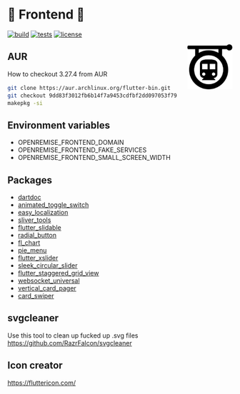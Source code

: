 # :construction: Frontend :construction:

[![build](https://github.com/OpenRemise/Frontend/actions/workflows/build.yml/badge.svg)](https://github.com/OpenRemise/Frontend/actions/workflows/build.yml) [![tests](https://github.com/OpenRemise/Frontend/actions/workflows/tests.yml/badge.svg)](https://github.com/OpenRemise/Frontend/actions/workflows/tests.yml) [![license](https://img.shields.io/github/license/OpenRemise/Frontend)](https://github.com/OpenRemise/Frontend/raw/master/LICENSE)

<a href="https://openremise.at">
<picture>
  <source media="(prefers-color-scheme: dark)" srcset="https://github.com/OpenRemise/.github/raw/master/data/icons/icon_dark.svg">
  <img src="https://github.com/OpenRemise/.github/raw/master/data/icons/icon_light.svg" width="20%" align="right">
</picture>
</a>

## AUR
How to checkout 3.27.4 from AUR
```sh
git clone https://aur.archlinux.org/flutter-bin.git
git checkout 9dd83f3012fb6b14f7a9453cdfbf2dd097053f79
makepkg -si
```

## Environment variables
- OPENREMISE_FRONTEND_DOMAIN
- OPENREMISE_FRONTEND_FAKE_SERVICES
- OPENREMISE_FRONTEND_SMALL_SCREEN_WIDTH

## Packages
- [dartdoc](https://pub.dev/packages/dartdoc)
- [animated_toggle_switch](https://pub.dev/packages/animated_toggle_switch)
- [easy_localization](https://pub.dev/packages/easy_localization)
- [sliver_tools](https://pub.dev/packages/sliver_tools)
- [flutter_slidable](https://pub.dev/packages/flutter_slidable)
- [radial_button](https://pub.dev/packages/radial_button)
- [fl_chart](https://pub.dev/packages/fl_chart)
- [pie_menu](https://pub.dev/packages/pie_menu)
- [flutter_xslider](https://pub.dev/packages/flutter_xlider)
- [sleek_circular_slider](https://pub.dev/packages/sleek_circular_slider)
- [flutter_staggered_grid_view](https://pub.dev/packages/flutter_staggered_grid_view)
- [websocket_universal](https://pub.dev/packages/websocket_universal)
- [vertical_card_pager](https://pub.dev/packages/vertical_card_pager)
- [card_swiper](https://pub.dev/packages/card_swiper)

## svgcleaner
Use this tool to clean up fucked up .svg files  
https://github.com/RazrFalcon/svgcleaner

## Icon creator
https://fluttericon.com/
